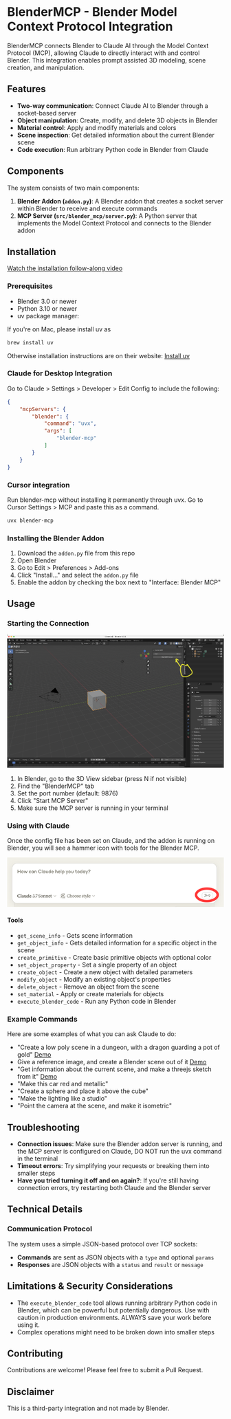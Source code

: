 # BlenderMCP - Blender Model Context Protocol Integration

BlenderMCP connects Blender to Claude AI through the Model Context Protocol (MCP), allowing Claude to directly interact with and control Blender. This integration enables prompt assisted 3D modeling, scene creation, and manipulation.

## Features

- **Two-way communication**: Connect Claude AI to Blender through a socket-based server
- **Object manipulation**: Create, modify, and delete 3D objects in Blender
- **Material control**: Apply and modify materials and colors
- **Scene inspection**: Get detailed information about the current Blender scene
- **Code execution**: Run arbitrary Python code in Blender from Claude

## Components

The system consists of two main components:

1. **Blender Addon (`addon.py`)**: A Blender addon that creates a socket server within Blender to receive and execute commands
2. **MCP Server (`src/blender_mcp/server.py`)**: A Python server that implements the Model Context Protocol and connects to the Blender addon

## Installation

[Watch the installation follow-along video](https://www.youtube.com/watch?v=neoK_WMq92g)

### Prerequisites

- Blender 3.0 or newer
- Python 3.10 or newer
- uv package manager: 

If you're on Mac, please install uv as
```bash
brew install uv
```
Otherwise installation instructions are on their website: [Install uv](https://docs.astral.sh/uv/getting-started/installation/)


### Claude for Desktop Integration

Go to Claude > Settings > Developer > Edit Config to include the following:

```json
{
    "mcpServers": {
        "blender": {
            "command": "uvx",
            "args": [
                "blender-mcp"
            ]
        }
    }
}
```

### Cursor integration

Run blender-mcp without installing it permanently through uvx. Go to Cursor Settings > MCP and paste this as a command.

```bash
uvx blender-mcp
```

### Installing the Blender Addon

1. Download the `addon.py` file from this repo
1. Open Blender
2. Go to Edit > Preferences > Add-ons
3. Click "Install..." and select the `addon.py` file
4. Enable the addon by checking the box next to "Interface: Blender MCP"


## Usage

### Starting the Connection
![BlenderMCP in the sidebar](assets/addon-instructions.png)

1. In Blender, go to the 3D View sidebar (press N if not visible)
2. Find the "BlenderMCP" tab
3. Set the port number (default: 9876)
4. Click "Start MCP Server"
5. Make sure the MCP server is running in your terminal

### Using with Claude

Once the config file has been set on Claude, and the addon is running on Blender, you will see a hammer icon with tools for the Blender MCP.

![BlenderMCP in the sidebar](assets/hammer-icon.png)

#### Tools

- `get_scene_info` - Gets scene information
- `get_object_info` - Gets detailed information for a specific object in the scene
- `create_primitive` - Create basic primitive objects with optional color
- `set_object_property` - Set a single property of an object
- `create_object` - Create a new object with detailed parameters
- `modify_object` - Modify an existing object's properties
- `delete_object` - Remove an object from the scene
- `set_material` - Apply or create materials for objects
- `execute_blender_code` - Run any Python code in Blender

### Example Commands

Here are some examples of what you can ask Claude to do:

- "Create a low poly scene in a dungeon, with a dragon guarding a pot of gold" [Demo](https://www.youtube.com/watch?v=DqgKuLYUv00)
- Give a reference image, and create a Blender scene out of it [Demo](https://www.youtube.com/watch?v=FDRb03XPiRo)
- "Get information about the current scene, and make a threejs sketch from it" [Demo](https://www.youtube.com/watch?v=jxbNI5L7AH8)
- "Make this car red and metallic" 
- "Create a sphere and place it above the cube"
- "Make the lighting like a studio"
- "Point the camera at the scene, and make it isometric"

## Troubleshooting

- **Connection issues**: Make sure the Blender addon server is running, and the MCP server is configured on Claude, DO NOT run the uvx command in the terminal
- **Timeout errors**: Try simplifying your requests or breaking them into smaller steps
- **Have you tried turning it off and on again?**: If you're still having connection errors, try restarting both Claude and the Blender server

## Technical Details

### Communication Protocol

The system uses a simple JSON-based protocol over TCP sockets:

- **Commands** are sent as JSON objects with a `type` and optional `params`
- **Responses** are JSON objects with a `status` and `result` or `message`

## Limitations & Security Considerations

- The `execute_blender_code` tool allows running arbitrary Python code in Blender, which can be powerful but potentially dangerous. Use with caution in production environments. ALWAYS save your work before using it.
- Complex operations might need to be broken down into smaller steps


## Contributing

Contributions are welcome! Please feel free to submit a Pull Request.

## Disclaimer

This is a third-party integration and not made by Blender.
